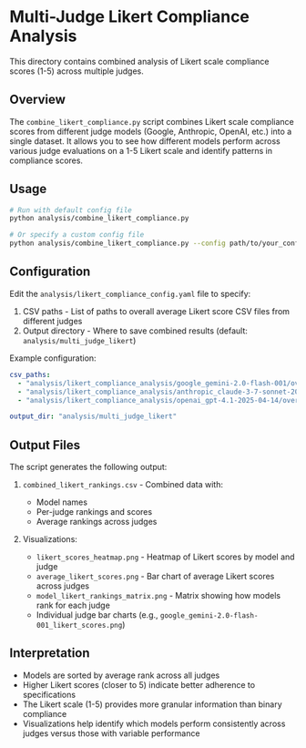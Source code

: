 # Multi-Judge Likert Compliance Analysis

This directory contains combined analysis of Likert scale compliance scores (1-5) across multiple judges.

## Overview

The `combine_likert_compliance.py` script combines Likert scale compliance scores from different judge models (Google, Anthropic, OpenAI, etc.) into a single dataset. It allows you to see how different models perform across various judge evaluations on a 1-5 Likert scale and identify patterns in compliance scores.

## Usage

```bash
# Run with default config file
python analysis/combine_likert_compliance.py

# Or specify a custom config file
python analysis/combine_likert_compliance.py --config path/to/your_config.yaml
```

## Configuration

Edit the `analysis/likert_compliance_config.yaml` file to specify:

1. CSV paths - List of paths to overall average Likert score CSV files from different judges
2. Output directory - Where to save combined results (default: `analysis/multi_judge_likert`)

Example configuration:
```yaml
csv_paths:
  - "analysis/likert_compliance_analysis/google_gemini-2.0-flash-001/overall_avg_score_gpt-4.1-2025-04-14.csv"
  - "analysis/likert_compliance_analysis/anthropic_claude-3-7-sonnet-20250219/overall_avg_score_gpt-4.1-2025-04-14.csv"
  - "analysis/likert_compliance_analysis/openai_gpt-4.1-2025-04-14/overall_avg_score_gpt-4.1-2025-04-14.csv"

output_dir: "analysis/multi_judge_likert"
```

## Output Files

The script generates the following output:

1. `combined_likert_rankings.csv` - Combined data with:
   - Model names
   - Per-judge rankings and scores
   - Average rankings across judges

2. Visualizations:
   - `likert_scores_heatmap.png` - Heatmap of Likert scores by model and judge
   - `average_likert_scores.png` - Bar chart of average Likert scores across judges
   - `model_likert_rankings_matrix.png` - Matrix showing how models rank for each judge
   - Individual judge bar charts (e.g., `google_gemini-2.0-flash-001_likert_scores.png`)

## Interpretation

- Models are sorted by average rank across all judges
- Higher Likert scores (closer to 5) indicate better adherence to specifications
- The Likert scale (1-5) provides more granular information than binary compliance
- Visualizations help identify which models perform consistently across judges versus those with variable performance
